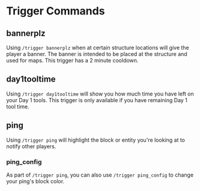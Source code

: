 # Trigger Commands

## bannerplz

Using `/trigger bannerplz` when at certain structure locations will give the player a banner. The banner is intended to be placed at the structure and used for maps. This trigger has a 2 minute cooldown.

## day1tooltime

Using `/trigger day1tooltime` will show you how much time you have left on your Day 1 tools. This trigger is only available if you have remaining Day 1 tool time.

## ping

Using `/trigger ping` will highlight the block or entity you're looking at to notify other players.

### ping_config

As part of `/trigger ping`, you can also use `/trigger ping_config` to change your ping's block color.

